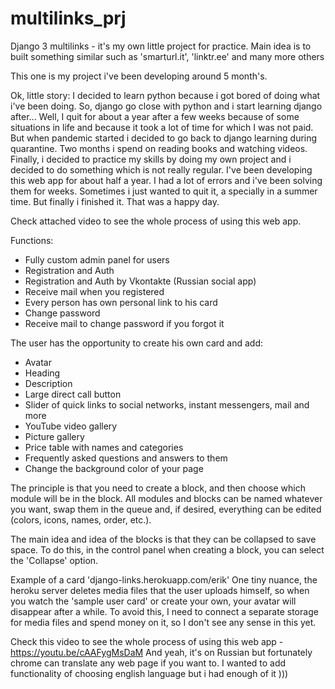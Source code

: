 # multilinks_prj
Django 3 multilinks - it's my own little project for practice. Main idea is to built something similar such as 'smarturl.it', 'linktr.ee' and many more others

This one is my project i've been developing around 5 month's.

Ok, little story:
I decided to learn python because i got bored of doing what i've been doing. So, django go close with python and i start learning django after... Well, I quit for about a year after a few weeks because of some situations in life and because it took a lot of time for which I was not paid.
But when pandemic started i decided to go back to django learning during quarantine. Two months i spend on reading books and watching videos. Finally, i decided to practice my skills by doing my own project and i decided to do something which is not really regular.
I've been developing this web app for about half a year. I had a lot of errors and i've been solving them for weeks. Sometimes i just wanted to quit it, a specially in a summer time.
But finally i finished it. That was a happy day.

Check attached video to see the whole process of using this web app.

Functions:

- Fully custom admin panel for users
- Registration and Auth
- Registration and Auth by Vkontakte (Russian social app)
- Receive mail when you registered
- Every person has own personal link to his card
- Change password
- Receive mail to change password if you forgot it

The user has the opportunity to create his own card and add:

- Avatar
- Heading
- Description
- Large direct call button
- Slider of quick links to social networks, instant messengers, mail and more
- YouTube video gallery
- Picture gallery
- Price table with names and categories
- Frequently asked questions and answers to them
- Change the background color of your page

The principle is that you need to create a block, and then choose which module will be in the block.
All modules and blocks can be named whatever you want, swap them in the queue and, if desired, everything can be edited (colors, icons, names, order, etc.).

The main idea and idea of ​​the blocks is that they can be collapsed to save space. To do this, in the control panel when creating a block, you can select the 'Collapse' option.

Example of a card 'django-links.herokuapp.com/erik'
One tiny nuance, the heroku server deletes media files that the user uploads himself, so when you watch the 'sample user card' or create your own, your avatar will disappear after a while. To avoid this, I need to connect a separate storage for media files and spend money on it, so I don't see any sense in this yet.

Check this video to see the whole process of using this web app - https://youtu.be/cAAFygMsDaM
And yeah, it's on Russian but fortunately chrome can translate any web page if you want to. I wanted to add functionality of choosing english language but i had enough of it )))
